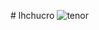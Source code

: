 #   l h c h u c r o 
 
![tenor](https://github.com/user-attachments/assets/0c6fb34e-51cf-4b82-87c6-5ff9528baf72)
